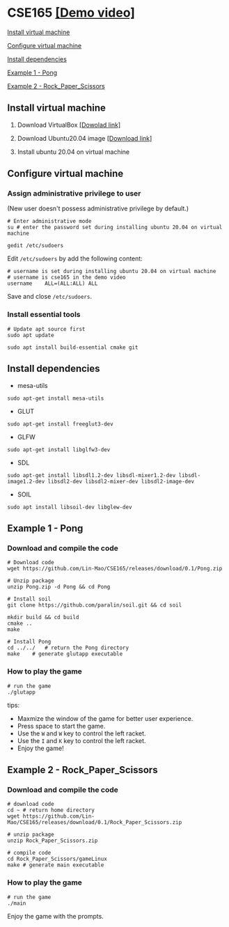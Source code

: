 # CSE165 [[Demo video]](https://github.com/Lin-Mao/CSE165/releases/download/0.1/recording.mp4)



[Install virtual machine](#install-virtual-machine)

[Configure virtual machine](#configure-virtual-machine)

[Install dependencies](#install-dependencies)

[Example 1 - Pong](#example-1---pong)

[Example 2 - Rock_Paper_Scissors](#example-2---rock_paper_scissors)


## Install virtual machine

1. Download VirtualBox [[Dowolad link]](https://www.virtualbox.org/wiki/Downloads)

2. Download Ubuntu20.04 image [[Download link]](https://releases.ubuntu.com/20.04.5/)

3. Install ubuntu 20.04 on virtual machine


## Configure virtual machine

### Assign administrative privilege to user
(New user doesn't possess administrative privilege by default.)
```
# Enter administrative mode
su # enter the password set during installing ubuntu 20.04 on virtual machine

gedit /etc/sudoers
```

Edit `/etc/sudoers` by add the following content:
```
# username is set during installing ubuntu 20.04 on virtual machine
# username is cse165 in the demo video
username    ALL=(ALL:ALL) ALL
```
Save and close `/etc/sudoers`.

### Install essential tools
```
# Update apt source first
sudo apt update
```

```
sudo apt install build-essential cmake git 
```

## Install dependencies

* mesa-utils
```
sudo apt-get install mesa-utils
```

* GLUT
```
sudo apt-get install freeglut3-dev
```

* GLFW
```
sudo apt-get install libglfw3-dev
```

* SDL
```
sudo apt-get install libsdl1.2-dev libsdl-mixer1.2-dev libsdl-image1.2-dev libsdl2-dev libsdl2-mixer-dev libsdl2-image-dev
```

* SOIL
```
sudo apt install libsoil-dev libglew-dev
```

## Example 1 - Pong


### Download and compile the code
```
# Download code
wget https://github.com/Lin-Mao/CSE165/releases/download/0.1/Pong.zip

# Unzip package
unzip Pong.zip -d Pong && cd Pong

# Install soil
git clone https://github.com/paralin/soil.git && cd soil

mkdir build && cd build
cmake ..
make

# Install Pong
cd ../../   # return the Pong directory
make    # generate glutapp executable
```

### How to play the game
```
# run the game
./glutapp
```

tips:
* Maxmize the window of the game for better user experience.
* Press space to start the game.
* Use the `W` and `W` key to control the left racket.
* Use the `I` and `K` key to control the left racket.
* Enjoy the game!


## Example 2 - Rock_Paper_Scissors
### Download and compile the code

```
# download code
cd ~ # return home directory
wget https://github.com/Lin-Mao/CSE165/releases/download/0.1/Rock_Paper_Scissors.zip

# unzip package
unzip Rock_Paper_Scissors.zip

# compile code
cd Rock_Paper_Scissors/gameLinux
make # generate main executable
```

### How to play the game
```
# run the game
./main
```

Enjoy the game with the prompts.
